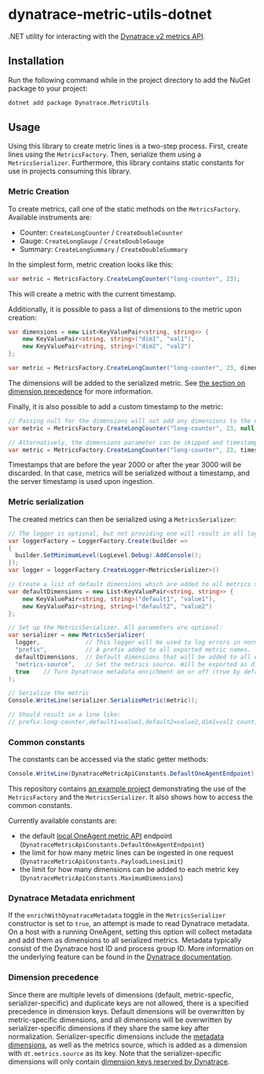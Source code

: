 # dynatrace-metric-utils-dotnet

.NET utility for interacting with the [Dynatrace v2 metrics API](https://www.dynatrace.com/support/help/dynatrace-api/environment-api/metric-v2/).

## Installation

Run the following command while in the project directory to add the NuGet package to your project:
<!-- TODO Add link to the nuget package -->

```sh
dotnet add package Dynatrace.MetricUtils
```

## Usage

Using this library to create metric lines is a two-step process.
First, create lines using the `MetricsFactory`.
Then, serialize them using a `MetricsSerializer`.
Furthermore, this library contains static constants for use in projects consuming this library.

### Metric Creation

To create metrics, call one of the static methods on the `MetricsFactory`.
Available instruments are:

- Counter: `CreateLongCounter` / `CreateDoubleCounter`
- Gauge: `CreateLongGauge` / `CreateDoubleGauge`
- Summary: `CreateLongSummary` / `CreateDoubleSummary`

In the simplest form, metric creation looks like this:

```csharp
var metric = MetricsFactory.CreateLongCounter("long-counter", 23);
```

This will create a metric with the current timestamp.

Additionally, it is possible to pass a list of dimensions to the metric upon creation:

```csharp
var dimensions = new List<KeyValuePair<string, string>> {
	new KeyValuePair<string, string>("dim1", "val1"),
	new KeyValuePair<string, string>("dim2", "val2")
};

var metric = MetricsFactory.CreateLongCounter("long-counter", 23, dimensions);
```

The dimensions will be added to the serialized metric.
See [the section on dimension precedence](#dimension-precedence) for more information.

Finally, it is also possible to add a custom timestamp to the metric:

```csharp
// Passing null for the dimensions will not add any dimensions to the metric.
var metric = MetricsFactory.CreateLongCounter("long-counter", 23, null, new DateTime(2021, 01, 01, 12, 00, 00))

// Alternatively, the dimensions parameter can be skipped and timestamp can be passed as a named parameter.
var metric = MetricsFactory.CreateLongCounter("long-counter", 23, timestamp: new DateTime(2021, 01, 01, 12, 00, 00))
```

Timestamps that are before the year 2000 or after the year 3000 will be discarded.
In that case, metrics will be serialized without a timestamp, and the server timestamp is used upon ingestion.

### Metric serialization

The created metrics can then be serialized using a `MetricsSerializer`:

```csharp
// The logger is optional, but not providing one will result in all log messages being discarded:
var loggerFactory = LoggerFactory.Create(builder =>
{
  builder.SetMinimumLevel(LogLevel.Debug).AddConsole();
});
var logger = loggerFactory.CreateLogger<MetricsSerializer>()

// Create a list of default dimensions which are added to all metrics serialized by this serializer.
var defaultDimensions = new List<KeyValuePair<string, string>> {
	new KeyValuePair<string, string>("default1", "value1"),
	new KeyValuePair<string, string>("default2", "value2")
};

// Set up the MetricsSerializer. All parameters are optional:
var serializer = new MetricsSerializer(
  logger,             // This logger will be used to log errors in normalization.
  "prefix",           // A prefix added to all exported metric names.
  defaultDimensions,  // Default dimensions that will be added to all exported metrics.
  "metrics-source",   // Set the metrics source. Will be exported as dimension with "dt.metrics.source" as its key.
  true    // Turn Dynatrace metadata enrichment on or off (true by default).
);

// Serialize the metric
Console.WriteLine(serializer.SerializeMetric(metric));

// Should result in a line like: 
// prefix.long-counter,default1=value1,default2=value2,dim1=val1 count,delta=23 1624622933154
```

### Common constants

The constants can be accessed via the static getter methods:

```csharp
Console.WriteLine(DynatraceMetricApiConstants.DefaultOneAgentEndpoint);
```

This repository contains [an example project](src/Dynatrace.MetricUtils.Example) demonstrating the use of the `MetricsFactory` and the `MetricsSerializer`.
It also shows how to access the common constants.

Currently available constants are:

- the default [local OneAgent metric API](https://www.dynatrace.com/support/help/how-to-use-dynatrace/metrics/metric-ingestion/ingestion-methods/local-api/) endpoint (`DynatraceMetricApiConstants.DefaultOneAgentEndpoint`)
- the limit for how many metric lines can be ingested in one request (`DynatraceMetricApiConstants.PayloadLinesLimit`)
- the limit for how many dimensions can be added to each metric key (`DynatraceMetricApiConstants.MaximumDimensions`)

### Dynatrace Metadata enrichment

If the `enrichWithDynatraceMetadata` toggle in the `MetricsSerializer` constructor is set to `true`, an attempt is made to read Dynatrace metadata.
On a host with a running OneAgent, setting this option will collect metadata and add them as dimensions to all serialized metrics.
Metadata typically consist of the Dynatrace host ID and process group ID.
More information on the underlying feature can be found in the [Dynatrace documentation](https://www.dynatrace.com/support/help/how-to-use-dynatrace/metrics/metric-ingestion/ingestion-methods/enrich-metrics/).

### Dimension precedence

Since there are multiple levels of dimensions (default, metric-specfic, serializer-specific) and duplicate keys are not allowed, there is a specified precedence in dimension keys.
Default dimensions will be overwritten by metric-specific dimensions, and all dimensions will be overwritten by serializer-specific dimensions if they share the same key after normalization.
Serializer-specific dimensions include the [metadata dimensions](#dynatrace-metadata-enrichment), as well as the metrics source, which is added as a dimension with `dt.metrics.source` as its key.
Note that the serializer-specific dimensions will only contain [dimension keys reserved by Dynatrace](https://www.dynatrace.com/support/help/how-to-use-dynatrace/metrics/metric-ingestion/metric-ingestion-protocol/#syntax).

